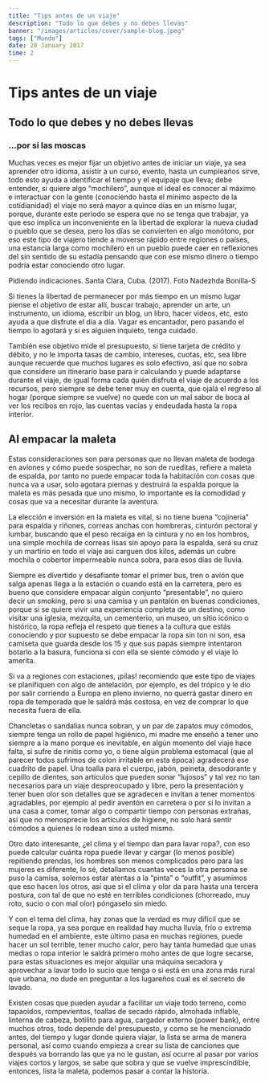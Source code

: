 ```yaml
---
title: "Tips antes de un viaje"
description: "Todo lo que debes y no debes llevas"
banner: "/images/articles/cover/sample-blog.jpeg"
tags: ["Mundo"]
date: 20 January 2017
time: 2
---
```


# Tips antes de un viaje

## Todo lo que debes y no debes llevas

### ...por si las moscas

Muchas veces es mejor fijar un objetivo antes de iniciar un viaje, ya sea aprender otro idioma, asistir a un curso, evento, hasta un cumpleaños sirve, todo esto ayuda a identificar el tiempo y el equipaje que lleva; debe entender, si quiere algo “mochilero”, aunque el ideal es conocer al máximo e interactuar con la gente (conociendo hasta el mínimo aspecto de la cotidianidad) el viaje no será mayor a quince días en un mismo lugar, porque, durante este periodo se espera que no se tenga que trabajar, ya que eso implica un inconveniente en la libertad de explorar la nueva ciudad o pueblo que se desea, pero los días se convierten en algo monótono, por eso este tipo de viajero tiende a moverse rápido entre regiones o países, una estancia larga como mochilero en un pueblo puede caer en reflexiones del sin sentido de su estadía pensando que con ese mismo dinero o tiempo podría estar conociendo otro lugar.


Pidiendo indicaciones. Santa Clara, Cuba. (2017). Foto Nadezhda Bonilla-S

Si tienes la libertad de permanecer por más tiempo en un mismo lugar piense el objetivo de estar allí, buscar trabajo, aprender un arte, un instrumento, un idioma, escribir un blog, un libro, hacer videos, etc, esto ayuda a que disfrute el día a día. Vagar es encantador, pero pasando el tiempo lo agotará y si es alguien inquieto, tenga cuidado.

También ese objetivo mide el presupuesto, si tiene tarjeta de crédito y débito, y no le importa tasas de cambio, intereses, cuotas, etc, sea libre aunque recuerde que muchos lugares es solo efectivo, así que no sobra que considere un itinerario base para ir calculando y puede adaptarse durante el viaje, de igual forma cada quién disfruta el viaje de acuerdo a los recursos, pero siempre se debe tener muy en cuenta, que ojalá el regreso al hogar (porque siempre se vuelve) no quede con un mal sabor de boca al ver los recibos en rojo, las cuentas vacías y endeudada hasta la ropa interior.

## Al empacar la maleta

Estas consideraciones son para personas que no llevan maleta de bodega en aviones y cómo puede sospechar, no son de rueditas, refiere a maleta de espalda, por tanto no puede empacar toda la habitación con cosas que nunca va a usar, solo agotara piernas y destruirá la espalda porque la maleta es más pesada que uno mismo, lo importante es la comodidad y cosas que va a necesitar durante la aventura.

La elección e inversión en la maleta es vital, si no tiene buena “cojineria” para espalda y riñones, correas anchas con hombreras, cinturón pectoral y lumbar, buscando que el peso recaiga en la cintura y no en los hombros, una simple mochila de correas lisas sin apoyo para la espalda, será su cruz y un martirio en todo el viaje así carguen dos kilos, además un cubre mochila o cobertor impermeable nunca sobra, para esos días de lluvia.

Siempre es divertido y desafiante tomar el primer bus, tren o avión que salga apenas llega a la estación o cuando está en la carretera, pero es bueno que considere empacar algún conjunto “presentable”, no quiero decir un smoking, pero si una camisa y un pantalón en buenas condiciones, porque si se quiere vivir una experiencia completa de un destino, como visitar una iglesia, mezquita, un cementerio, un museo, un sitio icónico o histórico, la ropa refleja el respeto que tienes a la cultura que estás conociendo y por supuesto se debe empacar la ropa sin ton ni son, esa camiseta que guarda desde los 15 y que sus papás siempre intentaron botarlo a la basura, funciona si con ella se siente cómodo y el viaje lo amerita.

Si va a regiones con estaciones, ¡pilas! recomiendo que este tipo de viajes se planifiquen con algo de antelación, por ejemplo, es del trópico y le dio por salir corriendo a Europa en pleno invierno, no querrá gastar dinero en ropa de temporada que le saldrá más costosa, en vez de comprar lo que necesita fuera de ella.

Chancletas o sandalias nunca sobran, y un par de zapatos muy cómodos, siempre tenga un rollo de papel higiénico, mi madre me enseñó a tener uno siempre a la mano porque es inevitable, en algún momento del viaje hace falta, si sufre de rinitis como yo, o tiene algún problema estomacal (que al parecer todos sufrimos de colon irritable en esta época) agradecerá ese cuadrito de papel. Una toalla para el cuerpo, jabón, peineta, desodorante y cepillo de dientes, son artículos que pueden sonar “lujosos” y tal vez no tan necesarios para un viaje despreocupado y libre, pero la presentación y tener buen olor son detalles que se agradecen e invitan a tener momentos agradables, por ejemplo al pedir aventón en carretera o por si lo invitan a una casa a comer, tomar algo o compartir tiempo con personas extrañas, así que no menosprecie los artículos de higiene, no solo hará sentir cómodos a quienes lo rodean sino a usted mismo.

Otro dato interesante, ¿el clima y el tiempo dan para lavar ropa?, con eso puede calcular cuánta ropa puede llevar y cargar (lo menos posible) repitiendo prendas, los hombres son menos complicados pero para las mujeres es diferente, lo sé, detallamos cuantas veces la otra persona se puso la camisa, solemos estar atentas a la “pinta” o “outfit”, y asumimos que eso hacen los otros, así que si el clima y olor da para hasta una tercera postura, con tal de que no esté en terribles condiciones (chorreado, muy roto, sucio o con mal olor) póngaselo sin miedo. 

Y con el tema del clima, hay zonas que la verdad es muy difícil que se seque la ropa, ya sea porque en realidad hay mucha lluvia, frío o extrema humedad en el ambiente, este último pasa en muchas regiones, puede hacer un sol terrible, tener mucho calor, pero hay tanta humedad que unas medias o ropa interior le saldrá primero moho antes de que logre secarse, para estas situaciones es mejor alquilar una máquina secadora y aprovechar a lavar todo lo sucio que tenga o si está en una zona más rural que urbana, no dude en preguntar a los lugareños cual es el secreto de lavado.

Existen cosas que pueden ayudar a facilitar un viaje todo terreno, como tapaoidos, rompevientos, toallas de secado rápido, almohada inflable, linterna de cabeza, botilito para agua, cargador externo (power bank), entre muchos otros, todo depende del presupuesto, y como se he mencionado antes, del tiempo y lugar donde quiera viajar, la lista se arma de manera personal, así como cuando empieza a crear su lista de canciones que después va borrando las que ya no le gustan, así ocurre al pasar por varios viajes cortos y largos, se sabe que sobra y que se vuelve imprescindible, entonces, lista la maleta, podemos pasar a contar la historia.
